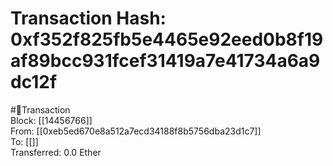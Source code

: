 
Transaction Hash: 0xf352f825fb5e4465e92eed0b8f19af89bcc931fcef31419a7e41734a6a9dc12f
====================================================================================
  
#💸Transaction  
Block: [[14456766]]  
From: [[0xeb5ed670e8a512a7ecd34188f8b5756dba23d1c7]]  
To: [[]]  
Transferred: 0.0 Ether